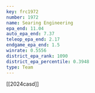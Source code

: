 ```yaml
---
key: frc1972
number: 1972
name: Searing Engineering
epa_end: 11.04
auto_epa_end: 7.37
teleop_epa_end: 2.17
endgame_epa_end: 1.5
winrate: 0.5556
district_epa_rank: 1090
district_epa_percentile: 0.3948
type: Team
---
```

[[2024casd]]
